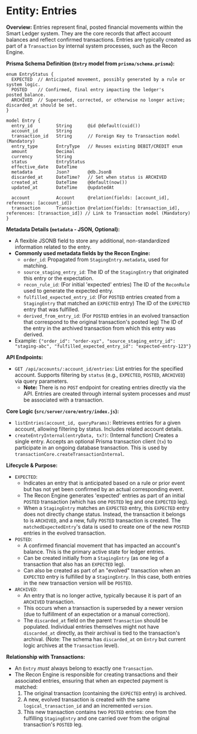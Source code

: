 # Entity: Entries

**Overview:**
Entries represent final, posted financial movements within the Smart Ledger system. They are the core records that affect account balances and reflect confirmed transactions. Entries are typically created as part of a `Transaction` by internal system processes, such as the Recon Engine.

**Prisma Schema Definition (`Entry` model from `prisma/schema.prisma`):**
```prisma
enum EntryStatus {
  EXPECTED  // Anticipated movement, possibly generated by a rule or system logic.
  POSTED    // Confirmed, final entry impacting the ledger's posted_balance.
  ARCHIVED  // Superseded, corrected, or otherwise no longer active; discarded_at should be set.
}

model Entry {
  entry_id         String      @id @default(cuid())
  account_id       String
  transaction_id   String      // Foreign Key to Transaction model (Mandatory)
  entry_type       EntryType   // Reuses existing DEBIT/CREDIT enum
  amount           Decimal
  currency         String
  status           EntryStatus
  effective_date   DateTime
  metadata         Json?       @db.JsonB
  discarded_at     DateTime?   // Set when status is ARCHIVED
  created_at       DateTime    @default(now())
  updated_at       DateTime    @updatedAt

  account          Account     @relation(fields: [account_id], references: [account_id])
  transaction      Transaction @relation(fields: [transaction_id], references: [transaction_id]) // Link to Transaction model (Mandatory)
}
```

**Metadata Details (`metadata` - JSON, Optional):**
- A flexible JSONB field to store any additional, non-standardized information related to the entry.
- **Commonly used metadata fields by the Recon Engine:**
  - `order_id`: Propagated from `StagingEntry.metadata`, used for matching.
  - `source_staging_entry_id`: The ID of the `StagingEntry` that originated this entry or the expectation.
  - `recon_rule_id`: (For initial 'expected' entries) The ID of the `ReconRule` used to generate the expected entry.
  - `fulfilled_expected_entry_id`: (For `POSTED` entries created from a `StagingEntry` that matched an `EXPECTED` entry) The ID of the `EXPECTED` entry that was fulfilled.
  - `derived_from_entry_id`: (For `POSTED` entries in an evolved transaction that correspond to the original transaction's posted leg) The ID of the entry in the archived transaction from which this entry was derived.
- Example: `{"order_id": "order-xyz", "source_staging_entry_id": "staging-abc", "fulfilled_expected_entry_id": "expected-entry-123"}`

**API Endpoints:**
- `GET /api/accounts/:account_id/entries`: List entries for the specified account. Supports filtering by `status` (e.g., `EXPECTED`, `POSTED`, `ARCHIVED`) via query parameters.
  - **Note:** There is no `POST` endpoint for creating entries directly via the API. Entries are created through internal system processes and *must* be associated with a transaction.

**Core Logic (`src/server/core/entry/index.js`):**
- `listEntries(account_id, queryParams)`: Retrieves entries for a given account, allowing filtering by status. Includes related account details.
- `createEntryInternal(entryData, tx?)`: (Internal function) Creates a single entry. Accepts an optional Prisma transaction client (`tx`) to participate in an ongoing database transaction. This is used by `transactionCore.createTransactionInternal`.

**Lifecycle & Purpose:**
- `EXPECTED`:
    - Indicates an entry that is anticipated based on a rule or prior event but has not yet been confirmed by an actual corresponding event.
    - The Recon Engine generates 'expected' entries as part of an initial `POSTED` transaction (which has one `POSTED` leg and one `EXPECTED` leg).
    - When a `StagingEntry` matches an `EXPECTED` entry, this `EXPECTED` entry does not directly change status. Instead, the transaction it belongs to is `ARCHIVED`, and a new, fully `POSTED` transaction is created. The `matchedExpectedEntry`'s data is used to create one of the new `POSTED` entries in the evolved transaction.
- `POSTED`:
    - A confirmed financial movement that has impacted an account's balance. This is the primary active state for ledger entries.
    - Can be created initially from a `StagingEntry` (as one leg of a transaction that also has an `EXPECTED` leg).
    - Can also be created as part of an "evolved" transaction when an `EXPECTED` entry is fulfilled by a `StagingEntry`. In this case, both entries in the new transaction version will be `POSTED`.
- `ARCHIVED`:
    - An entry that is no longer active, typically because it is part of an `ARCHIVED` transaction.
    - This occurs when a transaction is superseded by a newer version (due to fulfillment of an expectation or a manual correction).
    - The `discarded_at` field on the parent `Transaction` should be populated. Individual entries themselves might not have `discarded_at` directly, as their archival is tied to the transaction's archival. (Note: The schema has `discarded_at` on `Entry` but current logic archives at the `Transaction` level).

**Relationship with Transactions:**
- An `Entry` *must* always belong to exactly one `Transaction`.
- The Recon Engine is responsible for creating transactions and their associated entries, ensuring that when an expected payment is matched:
    1. The original transaction (containing the `EXPECTED` entry) is archived.
    2. A new, evolved transaction is created with the same `logical_transaction_id` and an incremented `version`.
    3. This new transaction contains two `POSTED` entries: one from the fulfilling `StagingEntry` and one carried over from the original transaction's `POSTED` leg.
